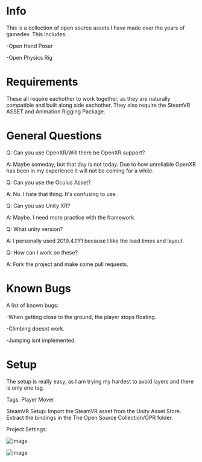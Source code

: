 # Info
This is a collection of open source assets I have made over the years of gamedev. This includes:

-Open Hand Poser

-Open Physics Rig

# Requirements
These all require eachother to work together, as they are naturally compatible and built along side eachother. They also require the SteamVR ASSET and Animation Rigging Package.

# General Questions
Q: Can you use OpenXR/Will there be OpenXR support?

A: Maybe someday, but that day is not today. Due to how unreliable OpenXR has been in my experience it will not be coming for a while.

Q: Can you use the Oculus Asset?

A: No. I hate that thing. It's confusing to use.

Q: Can you use Unity XR?

A: Maybe. I need more practice with the framework.

Q: What unity version? 

A: I personally used 2019.4.11f1 because I like the load times and layout.

Q: How can I work on these?

A: Fork the project and make some pull requests.

# Known Bugs
A list of known bugs:

-When getting close to the ground, the player stops floating.

-Climbing doesnt work.

-Jumping isnt implemented.

# Setup
The setup is really easy, as I am trying my hardest to avoid layers and there is only one tag.

Tags:
Player Mover

SteamVR Setup:
Import the SteamVR asset from the Unity Asset Store.
Extract the bindings in the The Open Source Collection/OPR folder.

Project Settings:

![image](https://user-images.githubusercontent.com/71634747/176596693-451af73e-7be1-4c76-bdf8-6f3c6fdad168.png)

![image](https://user-images.githubusercontent.com/71634747/176596769-e8a62278-bf11-469f-8f68-53727d184267.png)

